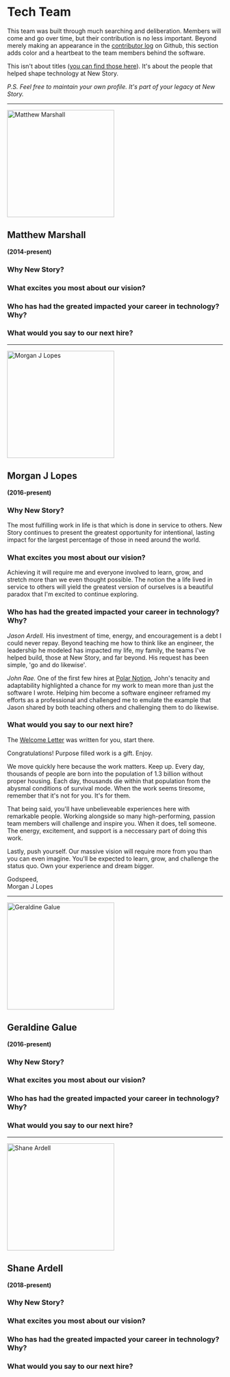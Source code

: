 # Tech Team
This team was built through much searching and deliberation. Members will come and go over time, but their contribution is no less important. Beyond merely making an appearance in the [contributor log](https://github.com/newstorycharity/newstory/graphs/contributors) on Github, this section adds color and a heartbeat to the team members behind the software.

This isn't about titles ([you can find those here](https://newstorycharity.org/team/)). It's about the people that helped shape technology at New Story.

_P.S. Feel free to maintain your own profile. It's part of your legacy at New Story._

---

<img src='https://360kk73nf60j1amgkj11crnq-wpengine.netdna-ssl.com/wp-content/uploads/2017/06/matthew-marshall-new-story-team.png' alt='Matthew Marshall' width='250'>

## Matthew Marshall
**(2014-present)**  
### Why New Story?
### What excites you most about our vision?
### Who has had the greated impacted your career in technology? Why?
### What would you say to our next hire? 

---

<img src='https://360kk73nf60j1amgkj11crnq-wpengine.netdna-ssl.com/wp-content/uploads/2017/06/morgan-hover.png' alt='Morgan J Lopes' width='250'>

## Morgan J Lopes
**(2016-present)**  
### Why New Story?
The most fulfilling work in life is that which is done in service to others. New Story continues to present the greatest opportunity for intentional, lasting impact for the largest percentage of those in need around the world.

### What excites you most about our vision?
Achieving it will require me and everyone involved to learn, grow, and stretch more than we even thought possible. The notion the a life lived in service to others will yield the greatest version of ourselves is a beautiful paradox that I'm excited to continue exploring.

### Who has had the greated impacted your career in technology? Why?
_Jason Ardell._ His investment of time, energy, and encouragement is a debt I could never repay. Beyond teaching me how to think like an engineer, the leadership he modeled has impacted my life, my family, the teams I've helped build, those at New Story, and far beyond. His request has been simple, 'go and do likewise'.

_John Rae._ One of the first few hires at [Polar Notion](https://polarnotion.com), John's tenacity and adaptability highlighted a chance for my work to mean more than just the software I wrote. Helping him become a software engineer reframed my efforts as a professional and challenged me to emulate the example that Jason shared by both teaching others and challenging them to do likewise.

### What would you say to our next hire?
The [Welcome Letter](/welcome.md) was written for you, start there.

Congratulations! Purpose filled work is a gift. Enjoy.

We move quickly here because the work matters. Keep up. Every day, thousands of people are born into the population of 1.3 billion without proper housing. Each day, thousands die within that population from the abysmal conditions of survival mode. When the work seems tiresome, remember that it's not for you. It's for them.

That being said, you'll have unbelieveable experiences here with remarkable people. Working alongside so many high-performing, passion team members will challenge and inspire you. When it does, tell someone. The energy, excitement, and support is a neccessary part of doing this work.

Lastly, push yourself. Our massive vision will require more from you than you can even imagine. You'll be expected to learn, grow, and challenge the status quo. Own your experience and dream bigger.

Godspeed,  
Morgan J Lopes

---

<img src='https://360kk73nf60j1amgkj11crnq-wpengine.netdna-ssl.com/wp-content/uploads/2017/06/geraldine-galue-new-story.png' alt='Geraldine Galue' width='250'>

## Geraldine Galue
**(2016-present)**  
### Why New Story?
### What excites you most about our vision?
### Who has had the greated impacted your career in technology? Why?
### What would you say to our next hire? 

---

<img src='https://360kk73nf60j1amgkj11crnq-wpengine.netdna-ssl.com/wp-content/uploads/2018/03/shane-headshot.png' alt='Shane Ardell' width='250'>

## Shane Ardell
**(2018-present)**  
### Why New Story?
### What excites you most about our vision?
### Who has had the greated impacted your career in technology? Why?
### What would you say to our next hire? 

[//]: # (These are reference links used in the body of this note and get stripped out when the markdown processor does its job.)
[//]: # (### Why New Story?)
[//]: # (### What excites you most about our vision?)
[//]: # (### Who has had the greated impacted your career in technology? Why?)
[//]: # (### What would you say to our next hire? )
